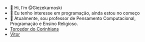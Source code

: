 - 👋 Hi, I’m @Giezekarnoski
- 👀 Eu tenho interesse em programação, ainda estou no começo
- 🌱 Atualmente, sou professor de Pensamento Computacional, Programação e Ensino Religioso.
- [Torcedor do Corinhians](https://media.tenor.com/HFeeZJtAV3QAAAAj/corinthians-paulista-logo.gif)
- [Vitor](https://media.tenor.com/GaM2IijvoOUAAAAM/shy-dog-dog.gif)
<!---
Giezek/Giezek is a ✨ special ✨ repository because its `README.md` (this file) appears on your GitHub profile.
You can click the Preview link to take a look at your changes.
--->
